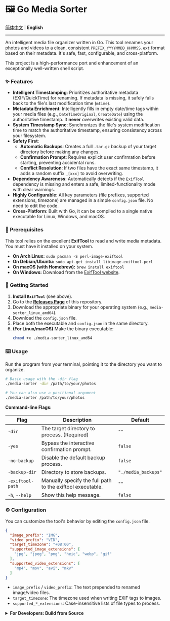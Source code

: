 # 🖼️ Go Media Sorter

[简体中文](./README_zh.md) | **English**

---

An intelligent media file organizer written in Go. This tool renames your photos and videos to a clean, consistent `PREFIX_YYYYMMDD_HHMMSS.ext` format based on their metadata. It's safe, fast, configurable, and cross-platform.

This project is a high-performance port and enhancement of an exceptionally well-written shell script.

### ✨ Features

- **Intelligent Timestamping**: Prioritizes authoritative metadata (EXIF/QuickTime) for renaming. If metadata is missing, it safely falls back to the file's last modification time (`mtime`).
- **Metadata Enrichment**: Intelligently fills in empty date/time tags within your media files (e.g., `DateTimeOriginal`, `CreateDate`) using the authoritative timestamp. It **never** overwrites existing valid data.
- **System Timestamp Sync**: Synchronizes the file's system modification time to match the authoritative timestamp, ensuring consistency across your filesystem.
- **Safety First**:
  - **Automatic Backups**: Creates a full `.tar.gz` backup of your target directory before making any changes.
  - **Confirmation Prompt**: Requires explicit user confirmation before starting, preventing accidental runs.
  - **Conflict Resolution**: If two files have the exact same timestamp, it adds a random suffix `_[xxx]` to avoid overwriting.
- **Dependency Awareness**: Automatically detects if the `ExifTool` dependency is missing and enters a safe, limited-functionality mode with clear warnings.
- **Highly Configurable**: All key parameters (file prefixes, supported extensions, timezone) are managed in a simple `config.json` file. No need to edit the code.
- **Cross-Platform**: Built with Go, it can be compiled to a single native executable for Linux, Windows, and macOS.

### 🔧 Prerequisites

This tool relies on the excellent **ExifTool** to read and write media metadata. You must have it installed on your system.

- **On Arch Linux:** `sudo pacman -S perl-image-exiftool`
- **On Debian/Ubuntu:** `sudo apt-get install libimage-exiftool-perl`
- **On macOS (with Homebrew):** `brew install exiftool`
- **On Windows:** Download from the [ExifTool website](https://exiftool.org/).

### 🚀 Getting Started

1.  **Install `ExifTool`** (see above).
2.  Go to the [**Releases Page**](https://github.com/Cornfy/media-sorter/releases) of this repository.
3.  Download the appropriate binary for your operating system (e.g., `media-sorter_linux_amd64`).
4.  Download the `config.json` file.
5.  Place both the executable and `config.json` in the same directory.
6.  **(For Linux/macOS)** Make the binary executable:
    ```bash
    chmod +x ./media-sorter_linux_amd64
    ```

### ⌨️ Usage

Run the program from your terminal, pointing it to the directory you want to organize.

```bash
# Basic usage with the -dir flag
./media-sorter -dir /path/to/your/photos

# You can also use a positional argument
./media-sorter /path/to/your/photos
```

**Command-line Flags:**

| Flag                | Description                                                      | Default             |
| ------------------- | ---------------------------------------------------------------- | ------------------- |
| `-dir`              | The target directory to process. (Required)                      | `""`                |
| `-yes`              | Bypass the interactive confirmation prompt.                      | `false`             |
| `-no-backup`        | Disable the default backup process.                              | `false`             |
| `-backup-dir`       | Directory to store backups.                                      | `"./media_backups"` |
| `-exiftool-path`    | Manually specify the full path to the exiftool executable.       | `""`                |
| `-h`, `--help`      | Show this help message.                                          | `false`             |

### ⚙️ Configuration

You can customize the tool's behavior by editing the `config.json` file.

```json
{
  "image_prefix": "IMG",
  "video_prefix": "VID",
  "target_timezone": "+08:00",
  "supported_image_extensions": [
    "jpg", "jpeg", "png", "heic", "webp", "gif"
  ],
  "supported_video_extensions": [
    "mp4", "mov", "avi", "mkv"
  ]
}
```
- `image_prefix` / `video_prefix`: The text prepended to renamed image/video files.
- `target_timezone`: The timezone used when writing EXIF tags to images.
- `supported_*_extensions`: Case-insensitive lists of file types to process.

<details>
<summary><b>For Developers: Build from Source</b></summary>

1.  [Install Go](https://go.dev/doc/install) (version 1.18+).
2.  Clone the repository: `git clone https://github.com/Cornfy/media-sorter.git`
3.  Navigate into the directory: `cd media-sorter`
4.  Build the optimized binary:
    ```bash
    go build -ldflags="-s -w"
    ```
</details>
